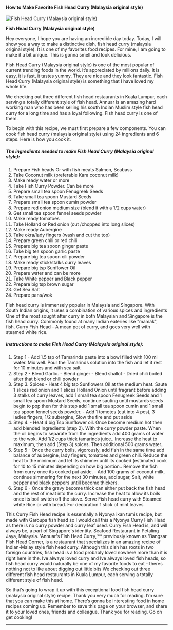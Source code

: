             

#### How to Make Favorite Fish Head Curry (Malaysia original style)

![Fish Head Curry (Malaysia original style)](https://img-global.cpcdn.com/recipes/a82f9bdc6c383ff4/751x532cq70/fish-head-curry-malaysia-original-style-recipe-main-photo.jpg)

**Fish Head Curry (Malaysia original style)**

Hey everyone, I hope you are having an incredible day today. Today, I will show you a way to make a distinctive dish, fish head curry (malaysia original style). It is one of my favorites food recipes. For mine, I am going to make it a bit unique. This is gonna smell and look delicious.

Fish Head Curry (Malaysia original style) is one of the most popular of current trending foods in the world. It’s appreciated by millions daily. It is easy, it is fast, it tastes yummy. They are nice and they look fantastic. Fish Head Curry (Malaysia original style) is something that I have loved my whole life.

We checking out three different fish head restaurants in Kuala Lumpur, each serving a totally different style of fish head. Annuar is an amazing hard working man who has been selling his south Indian Muslim style fish head curry for a long time and has a loyal following. Fish head curry is one of them.

To begin with this recipe, we must first prepare a few components. You can cook fish head curry (malaysia original style) using 24 ingredients and 6 steps. Here is how you cook it.

##### The ingredients needed to make Fish Head Curry (Malaysia original style):

1.  Prepare Fish heads Or with fish meats Salmon, Seabass
2.  Take Coconut milk (preferable Kara coconut milk)
3.  Make ready water or more
4.  Take Fish Curry Powder. Can be more
5.  Prepare small tea spoon Fenugreek Seeds
6.  Take small tea spoon Mustard Seeds
7.  Prepare small tea spoon cumin powder
8.  Prepare red onion medium size (blend it with a 1/2 cups water)
9.  Get small tea spoon fennel seeds powder
10.  Make ready tomatoes
11.  Take Holland or Red onion (cut /chopped into long slices)
12.  Make ready Aubergine
13.  Take okra/lady fingers (wash and cut the top)
14.  Prepare green chili or red chili
15.  Prepare big tea spoon ginger paste
16.  Take big tea spoon garlic paste
17.  Prepare big tea spoon cili powder
18.  Make ready stick/stalks curry leaves
19.  Prepare big tsp Sunflower Oil
20.  Prepare water and can be more
21.  Take White pepper and Black pepper
22.  Prepare big tsp brown sugar
23.  Get Sea Salt
24.  Prepare pans/wok

Fish head curry is immensely popular in Malaysia and Singapore. With South Indian origins, it uses a combination of various spices and ingredients One of the most sought after curry in both Malaysian and Singapore is the fish head curry. Commonly found at many Indian eateries like "mamak", fish. Curry Fish Head - A mean pot of curry, and goes very well with steamed white rice.

##### Instructions to make Fish Head Curry (Malaysia original style):

1.  Step 1 - Add 1.5 tsp of Tamarinds paste into a bowl filled with 100 ml water. Mix well. Pour the Tamarinds solution into the fish and let it rest for 10 minutes and with sea salt
2.  Step 2 - Blend Garlic. - Blend ginger - Blend shallot - Dried chili boiled after that blend or chili powder
3.  Step 3. Spices - Heat 4 big tsp Sunflowers Oil at the medium heat. Saute 1 slices red onion and 1 slices Holland Onion until fragrant before adding 3 stalks of curry leaves, add 1 small tea spoon Fenugreek Seeds and 1 small tea spoon Mustard Seeds, continue sauting until mustards seeds begin to pop then for this step add 1 small tea spoon cumin and 1 small tea spoon fennel seeds powder. - Add 1 tomotes (cut into 4 pcs), 3 ladies fingers, 1/2 aubergine, Slow the fire and put aside
4.  Step 4. - Heat 4 big Tsp Sunflower oil. Once become medium hot then add blended Ingredients (step 2). With the curry powder paste. When the oil begins to separate from the ingredients add 400 grams of water to the wok. Add 1/2 cups thick tamarinds juice.. Increase the heat to maximum, then add (Step 3) spices. Then additional 500 grams water..
5.  Step 5 - Once the curry boils, vigorously, add fish In the same time add balance of aubergine, lady fingers, tomatoes and green chili. Reduce the heat to the minimum and let its shimmer until its cooked (estimated cook for 10 to 15 minutes depending on how big portion.. Remove the fish from curry once its cooked put aside. - Add 100 grams of coconut milk, continue simmering for the next 30 minutes, add sugar, Salt, white pepper and black peppers untill become thickers.
6.  Step 6 - Once the gravy become thick can either put back the fish head and the rest of meat into the curry. Increase the heat to allow its boils once its boil switch off the stove. Serve Fish head curry with Steamed white Rice or with bread. For decoration 1 stick of mint leaves

This Curry Fish Head recipe is essentially a Nyonya ikan tumis recipe, but made with Garoupa fish head so I would call this a Nyonya Curry Fish Head as there is no curry powder and curry leaf used. Curry Fish Head is, and will always be, a part of Singapore's identity. Seafood Restaurant in Petaling Jaya, Malaysia. 'Annuar's Fish Head Curry,'\*\* previously known as 'Bangsar Fish Head Corner, is a restaurant that specializes in an amazing recipe of Indian-Malay style fish head curry. Although this dish has roots in two foreign countries, fish head is a food probably loved nowhere more than it is right here in the. Ive always loved curry and Ive always loved fish heads, so fish head curry would naturally be one of my favorite foods to eat - theres nothing not to like about digging out little bits We checking out three different fish head restaurants in Kuala Lumpur, each serving a totally different style of fish head.

So that’s going to wrap it up with this exceptional food fish head curry (malaysia original style) recipe. Thank you very much for reading. I’m sure that you can make this at home. There’s gonna be interesting food in home recipes coming up. Remember to save this page on your browser, and share it to your loved ones, friends and colleague. Thank you for reading. Go on get cooking!

* * *